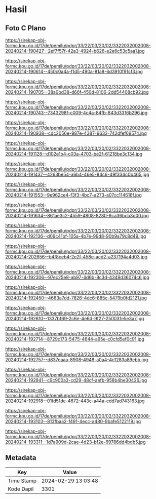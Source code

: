 # Hasil

## Foto C Plano

https://sirekap-obj-formc.kpu.go.id/17de/pemilu/pdpr/33/22/03/20/02/3322032002008-20240214-190427--2ef7f57f-42a3-4924-b626-e2e6c53c5aa1.jpg

https://sirekap-obj-formc.kpu.go.id/17de/pemilu/pdpr/33/22/03/20/02/3322032002008-20240214-190614--450c0a4a-f1d5-490a-81a8-6d3910f91cf3.jpg

https://sirekap-obj-formc.kpu.go.id/17de/pemilu/pdpr/33/22/03/20/02/3322032002008-20240214-190705--38a0bd38-d66f-450d-8106-2dd54408cb92.jpg

https://sirekap-obj-formc.kpu.go.id/17de/pemilu/pdpr/33/22/03/20/02/3322032002008-20240214-190743--7343298f-c009-4c4a-84fb-843d3316b296.jpg

https://sirekap-obj-formc.kpu.go.id/17de/pemilu/pdpr/33/22/03/20/02/3322032002008-20240214-190938--cdc2056e-987e-4387-9632-742dfef69574.jpg

https://sirekap-obj-formc.kpu.go.id/17de/pemilu/pdpr/33/22/03/20/02/3322032002008-20240214-191128--d102e1b4-c03a-4703-be2f-61218be3c134.jpg

https://sirekap-obj-formc.kpu.go.id/17de/pemilu/pdpr/33/22/03/20/02/3322032002008-20240214-191437--4263be54-a6b4-46e5-84c6-49f334c0b465.jpg

https://sirekap-obj-formc.kpu.go.id/17de/pemilu/pdpr/33/22/03/20/02/3322032002008-20240214-191553--9e962ce4-f3f3-4bc7-a273-a07cc114616f.jpg

https://sirekap-obj-formc.kpu.go.id/17de/pemilu/pdpr/33/22/03/20/02/3322032002008-20240214-191634--861ae3c2-4559-4808-8280-9ca36bcb3d00.jpg

https://sirekap-obj-formc.kpu.go.id/17de/pemilu/pdpr/33/22/03/20/02/3322032002008-20240214-192136--d09c41bf-105a-4b7e-99d8-90b9a79c8d49.jpg

https://sirekap-obj-formc.kpu.go.id/17de/pemilu/pdpr/33/22/03/20/02/3322032002008-20240214-202656--b4f8ceb4-2e2f-458e-acd2-a237194a4d03.jpg

https://sirekap-obj-formc.kpu.go.id/17de/pemilu/pdpr/33/22/03/20/02/3322032002008-20240214-192306--97ec25e8-ab97-4d6b-8c3d-4349d36074c6.jpg

https://sirekap-obj-formc.kpu.go.id/17de/pemilu/pdpr/33/22/03/20/02/3322032002008-20240214-192450--4663a7dd-7826-4dc6-885c-5479b0fd2121.jpg

https://sirekap-obj-formc.kpu.go.id/17de/pemilu/pdpr/33/22/03/20/02/3322032002008-20240214-192610--1337bf69-2c6e-4e6d-9f27-250031e5e3a7.jpg

https://sirekap-obj-formc.kpu.go.id/17de/pemilu/pdpr/33/22/03/20/02/3322032002008-20240214-192714--8729c173-5475-4644-a95e-c0cfd5ef0c91.jpg

https://sirekap-obj-formc.kpu.go.id/17de/pemilu/pdpr/33/22/03/20/02/3322032002008-20240214-192757--d837eaaa-8908-4948-a0a4-4c1283a89ebb.jpg

https://sirekap-obj-formc.kpu.go.id/17de/pemilu/pdpr/33/22/03/20/02/3322032002008-20240214-192841--c9c900a3-cd29-48cf-aefb-958b4be30426.jpg

https://sirekap-obj-formc.kpu.go.id/17de/pemilu/pdpr/33/22/03/20/02/3322032002008-20240214-192918--01fd51de-4672-443c-a44a-cdd7ad743163.jpg

https://sirekap-obj-formc.kpu.go.id/17de/pemilu/pdpr/33/22/03/20/02/3322032002008-20240214-193103--813fbaa2-f491-4ecc-a480-9bafe5122119.jpg

https://sirekap-obj-formc.kpu.go.id/17de/pemilu/pdpr/33/22/03/20/02/3322032002008-20240214-193311--1d7a909d-2cae-4d23-bf2e-69786dd4bdb5.jpg


## Metadata

| Key        | Value               |
| ---------- | ------------------- |
| Time Stamp | 2024-02-29 13:03:48 |
| Kode Dapil | 3301                |



